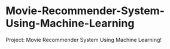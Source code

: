 # Movie-Recommender-System-Using-Machine-Learning
Project: Movie Recommender System Using Machine Learning!
